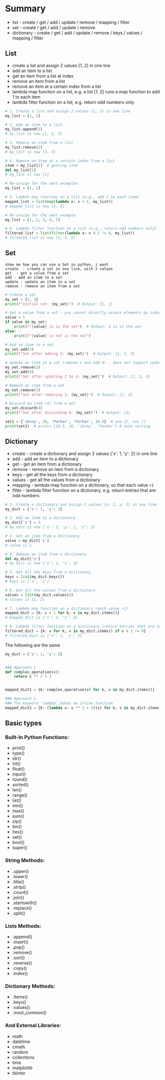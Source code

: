 # Summary

* list - create / get / add / update / remove / mapping / filter
* set - create / get / add / update / remove
* dictionary - create / get / add / update / remove / keys / values / mapping / filter

## List

* create a list and assign 2 values [1, 2] in one line
* add an item to a list
* get an item from a list at index
* remove an item from a list
* remove an item at a certain index from a list
* lambda map function on a list, e.g. a list [1, 2] runs a map function to add 1 to each item
* lambda filter function on a list, e.g. return odd numbers only

```python
# 1. Create a list and assign 2 values [1, 2] in one line
my_list = [1, 2]

# 2. Add an item to a list
my_list.append(3)
# my_list is now [1, 2, 3]

# 3. Remove an item from a list
my_list.remove(2)
# my_list is now [1, 3]

# 4. Remove an item at a certain index from a list
item = my_list[1]  # getting item
del my_list[1]
# my_list is now [1]

# Re-assign for the next examples
my_list = [1, 2]

# 5. Lambda map function on a list (e.g., add 1 to each item)
mapped_list = list(map(lambda x: x + 1, my_list))
# mapped_list is now [2, 3]

# Re-assign for the next example
my_list = [1, 2, 3, 4, 5]

# 6. Lambda filter function on a list (e.g., return odd numbers only)
filtered_list = list(filter(lambda x: x % 2 != 0, my_list))
# filtered_list is now [1, 3, 5]
```

## Set

```Ask chatGPT
show me how you can use a Set in python, i want
create  - create a set in one line, with 2 values
get  - get a value from a set
add - add an item to a set
update - update an item in a set
remove - remove an item from a set
```

```python
# Create a set
my_set = {1, 2}
print(f"Initial set: {my_set}")  # Output: {1, 2}

# Get a value from a set - you cannot directly access elements by index
value = 1
if value in my_set:
    print(f"{value} is in the set")  # Output: 1 is in the set
else:
    print(f"{value} is not in the set")

# Add an item to a set
my_set.add(3)
print(f"Set after adding 3: {my_set}")  # Output: {1, 2, 3}

# Update an item in a set (remove 2 and add 4) - does not support updating
my_set.remove(2)
my_set.add(4)
print(f"Set after updating 2 to 4: {my_set}")  # Output: {1, 3, 4}

# Remove an item from a set
my_set.remove(3)
print(f"Set after removing 3: {my_set}")  # Output: {1, 4}

# Discard an item (4) from a set
my_set.discard(4)
print(f"Set after discarding 4: {my_set}")  # Output: {1}

```

```python
set1 = {'Jenny', 26, 'Parker', 'Parker', 10.5}  # use {}, not []
print(set1)  # prints {10.5, 26, 'Jenny', 'Parker'} # auto sorting
```

## Dictionary

* create - create a dictionary and assign 2 values {'x': 1, 'y': 2} in one line
* add - add an item to a dictionary
* get - get an item from a dictionary
* remove - remove an item from a dictionary
* keys - get all the keys from a dictionary
* values - get all the values from a dictionary
* mapping - lambda map function on a dictionary, so that each value `+1`
* filter - lambda filter function on a dictionary, e.g. return entries that are odd numbers

```python
# 1. Create a dictionary and assign 2 values [x: 1, y: 2] in one line
my_dict = {'x': 1, 'y': 2}

# 2. Add an item to a dictionary
my_dict['z'] = 3
# my_dict is now {'x': 1, 'y': 2, 'z': 3}

# 3. Get an item from a dictionary
value = my_dict['x']
# value is 1

# 4. Remove an item from a dictionary
del my_dict['y']
# my_dict is now {'x': 1, 'z': 3}

# 5. Get all the keys from a dictionary
keys = list(my_dict.keys())
# keys is ['x', 'z']

# 6. Get all the values from a dictionary
values = list(my_dict.values())
# values is [1, 3]

# 7. Lambda map function on a dictionary (each value +1)
mapped_dict = {k: v + 1 for k, v in my_dict.items()}
# mapped_dict is {'x': 2, 'z': 4}

# 8. Lambda filter function on a dictionary (return entries that are odd numbers)
filtered_dict = {k: v for k, v in my_dict.items() if v % 2 != 0}
# filtered_dict is {'x': 1, 'z': 3}
```

The following are the same

```python
my_dict = {'x': 1, 'y': 2}


### Approach 1
def complex_operation(x):
    return x ** 2 + 3


mapped_dict1 = {k: complex_operation(v) for k, v in my_dict.items()}

### Approach 2
### The keyword `lambda` makes an inline function
mapped_dict2 = {k: (lambda x: x ** 2 + 3)(v) for k, v in my_dict.items()}
```

## Basic types

### Built-In Python Functions:

* print()
* type()
* str()
* int()
* float()
* input()
* round()
* sorted()
* len()
* range()
* list()
* min()
* max()
* sum()
* zip()
* bin()
* hex()
* set()
* bool()
* super()

### String Methods:

* .upper()
* .lower()
* .title()
* .strip()
* .count()
* .join()
* .startswith()
* .replace()
* .split()

### Lists Methods:

* .append()
* .insert()
* .pop()
* .remove()
* .sort()
* .reverse()
* .copy()
* .index()

### Dictionary Methods:

* .items()
* .keys()
* .values()
* .most_common()

### And External Libraries:

* math
* datetime
* cmath
* random
* collections
* time
* matplotlib
* tkinter
